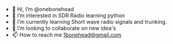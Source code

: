 - 👋 Hi, I’m @onebonehead
- 👀 I’m interested in SDR Radio learning python 
- 🌱 I’m currently learning Short wave radio signals and trunking. 
- 💞️ I’m looking to collaborate on new idea's 
- 📫 How to reach me 1bonehead@gmail.com

<!---
onebonehead/onebonehead is a ✨ special ✨ repository because its `README.md` (this file) appears on your GitHub profile.
You can click the Preview link to take a look at your changes.
--->
